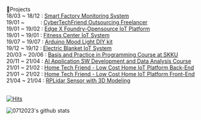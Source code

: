 <br/>
📖Projects<br/>
18/03 ~ 18/12 : <a href = "https://github.com/0712023/Smart-Factory-Monitoring-System">Smart Factory Monitoring System</a><br>
19/01 ~&emsp;&emsp;&emsp;: <a href = "https://github.com/CyberTechFriend-Outsourcing-Freelancer">CyberTechFriend Outsourcing Freelancer</a><br>
19/01 ~ 19/02 : <a href = "https://github.com/0712023/Edge-X-Foundry_Opensource-IoT-Platform">Edge X Foundry-Opensource IoT Platform</a><br>
19/01 ~ 19/01 : <a href = "https://github.com/0712023/Fitness-Center-IoT-System">Fitness Center IoT System</a><br>
19/07 ~ 19/07 : <a href = "https://github.com/0712023/Arduino-Mood-Light-DIY-kit">Arduino Mood Light DIY kit</a><br>
19/12 ~ 19/12 : <a href = "https://github.com/0712023/Electric-Blanket-IoT-System">Electric Blanket IoT System</a><br>
20/03 ~ 20/06 : <a href = "https://github.com/0712023/Basis-and-Practice-in-Programming_SKKU">Basis and Practice in Programming Course at SKKU</a><br>
20/11 ~ 21/04 : <a href = "https://github.com/Encore-Playdata-BigData-Course">AI Application SW Development and Data Analysis Course</a><br>
21/01 ~ 21/02 : <a href = "https://github.com/0712023/htf-backend">Home Tech Friend - Low Cost Home IoT Platform Back-End</a><br>
21/01 ~ 21/02 : <a href = "https://github.com/0712023/htf-frontend">Home Tech Friend - Low Cost Home IoT Platform Front-End</a><br>
21/04 ~ 21/04 : <a href = "https://github.com/0712023/rplidar_three">RPLidar Sensor with 3D Modeling</a><br>

<br>
  
[![Hits](https://hits.seeyoufarm.com/api/count/incr/badge.svg?url=https%3A%2F%2Fgithub.com%2F0712023%2F&count_bg=%2335B4FB&title_bg=%23A3FBED&icon=&icon_color=%238AFFFD&title=hit%21&edge_flat=true)](https://hits.seeyoufarm.com)

![0712023's github stats](https://github-readme-stats.vercel.app/api?username=0712023&show_icons=true)
